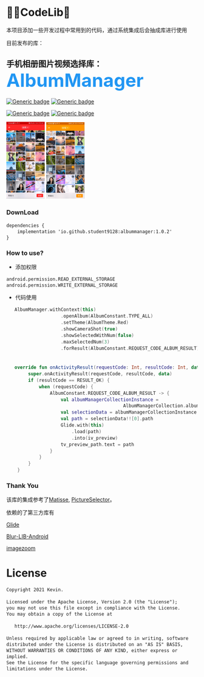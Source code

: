 # 👨‍💻‍CodeLib🔎
本项目添加一些开发过程中常用到的代码，通过系统集成后会抽成库进行使用

目前发布的库：
## 手机相册图片视频选择库：<font color=#2196F3 size=16>AlbumManager</font>

[![Generic badge](https://img.shields.io/badge/release-v1.0.2-blue.svg)](https://github.com/student9128/CodeLib)
[![Generic badge](https://img.shields.io/badge/platform-android-brightgreen.svg)](https://github.com/student9128/CodeLib/releases/tag/V1.0.0)

[![Generic badge](https://img.shields.io/badge/download-39k-brightgreen.svg)](https://github.com/student9128/CodeLib/releases/tag/V1.0.0)
[![Generic badge](https://img.shields.io/badge/license-Apache_2-green.svg)](https://shields.io/)

<div>
<img src="snapshots/snapshot1.png" width = "20%" />
<img src="snapshots/snapshot2.png" width = "20%" />
</div>


### DownLoad
```
dependencies {
    implementation 'io.github.student9128:albummanager:1.0.2'
}
```
### How to use?
- 添加权限
```
android.permission.READ_EXTERNAL_STORAGE
android.permission.WRITE_EXTERNAL_STORAGE
```
- 代码使用
```kotlin
   AlbumManager.withContext(this)
                    .openAlbum(AlbumConstant.TYPE_ALL)
                    .setTheme(AlbumTheme.Red)
                    .showCameraShot(true)
                    .showSelectedWithNum(false)
                    .maxSelectedNum(3)
                    .forResult(AlbumConstant.REQUEST_CODE_ALBUM_RESULT)


   override fun onActivityResult(requestCode: Int, resultCode: Int, data: Intent?) {
        super.onActivityResult(requestCode, resultCode, data)
        if (resultCode == RESULT_OK) {
            when (requestCode) {
                AlbumConstant.REQUEST_CODE_ALBUM_RESULT -> {
                    val albumManagerCollectionInstance =
                                           AlbumManagerCollection.albumManagerCollectionInstance
                    val selectionData = albumManagerCollectionInstance.getSelectionData()
                    val path = selectionData!![0].path
                    Glide.with(this)
                        .load(path)
                        .into(iv_preview)
                    tv_preview_path.text = path
                }
            }
        }
    }
```
### Thank You
该库的集成参考了[Matisse](https://github.com/zhihu/Matisse), [PictureSelector](https://github.com/LuckSiege/PictureSelector)。

依赖的了第三方库有

[Glide](https://github.com/bumptech/glide)

[Blur-LIB-Android](https://github.com/danielzeller/Blur-LIB-Android)

[imagezoom](https://github.com/sephiroth74/ImageViewZoom)

# License
```
Copyright 2021 Kevin.

Licensed under the Apache License, Version 2.0 (the "License");
you may not use this file except in compliance with the License.
You may obtain a copy of the License at

   http://www.apache.org/licenses/LICENSE-2.0

Unless required by applicable law or agreed to in writing, software
distributed under the License is distributed on an "AS IS" BASIS,
WITHOUT WARRANTIES OR CONDITIONS OF ANY KIND, either express or implied.
See the License for the specific language governing permissions and
limitations under the License.
```
